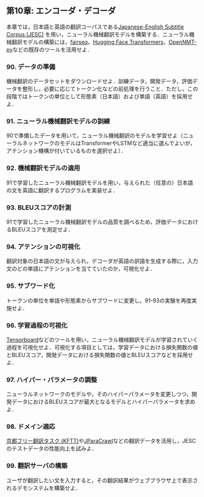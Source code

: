 ## 第10章: エンコーダ・デコーダ

本章では，日本語と英語の翻訳コーパスである[Japanese-English Subtitle Corpus (JESC)](https://nlp.stanford.edu/projects/jesc/index_ja.html) を用い，ニューラル機械翻訳モデルを構築する．ニューラル機械翻訳モデルの構築には，[fairseq](https://github.com/pytorch/fairseq)，[Hugging Face Transformers](https://github.com/huggingface/transformers)，[OpenNMT-py](https://github.com/OpenNMT/OpenNMT-py)などの既存のツールを活用せよ．

### 90. データの準備

機械翻訳のデータセットをダウンロードせよ．訓練データ，開発データ，評価データを整形し，必要に応じてトークン化などの前処理を行うこと．ただし，この段階ではトークンの単位として形態素（日本語）および単語（英語）を採用せよ．

### 91. ニューラル機械翻訳モデルの訓練

90で準備したデータを用いて，ニューラル機械翻訳のモデルを学習せよ（ニューラルネットワークのモデルはTransformerやLSTMなど適当に選んでよいが，アテンション機構が付いているものを選択せよ）．

### 92. 機械翻訳モデルの適用

91で学習したニューラル機械翻訳モデルを用い，与えられた（任意の）日本語の文を英語に翻訳するプログラムを実装せよ．

### 93. BLEUスコアの計測

91で学習したニューラル機械翻訳モデルの品質を調べるため，評価データにおけるBLEUスコアを測定せよ．

### 94. アテンションの可視化

翻訳対象の日本語の文が与えられ，デコーダが英語の訳語を生成する際に，入力文のどの単語にアテンションを当てていたのか，可視化せよ．

### 95. サブワード化

トークンの単位を単語や形態素からサブワードに変更し，91-93の実験を再度実施せよ．

### 96. 学習過程の可視化

[Tensorboard](https://www.tensorflow.org/tensorboard)などのツールを用い，ニューラル機械翻訳モデルが学習されていく過程を可視化せよ．可視化する項目としては，学習データにおける損失関数の値とBLEUスコア，開発データにおける損失関数の値とBLEUスコアなどを採用せよ．

### 97. ハイパー・パラメータの調整

ニューラルネットワークのモデルや，そのハイパーパラメータを変更しつつ，開発データにおけるBLEUスコアが最大となるモデルとハイパーパラメータを求めよ．

### 98. ドメイン適応

[京都フリー翻訳タスク (KFTT)](http://www.phontron.com/kftt/index-ja.html)や[JParaCrawl](http://www.kecl.ntt.co.jp/icl/lirg/jparacrawl/)などの翻訳データを活用し，JESCのテストデータの性能向上を試みよ．

### 99. 翻訳サーバの構築

ユーザが翻訳したい文を入力すると，その翻訳結果がウェブブラウザ上で表示されるデモシステムを構築せよ．
